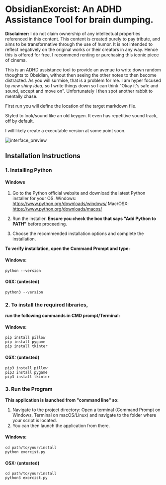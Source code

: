 # ObsidianExorcist: An ADHD Assistance Tool for brain dumping.

**Disclaimer:**
I do not claim ownership of any intellectual properties referenced in this content. This content is created purely to pay tribute, and aims to be transformative through the use of humor. It is not intended to reflect negatively on the original works or their creators in any way. Hence this is offered for free.
I recommend renting or purchasing this iconic piece of cinema.

This is an ADHD assistance tool to provide an avenue to write down random thoughts to Obsidian, without then seeing the other notes to then become distracted. 
As you will surmise, that is a problem for me. I am hyper focused by *new shiny idea*, so I write things down so I can think "Okay it's safe and sound, accept and move on".
Unfortunately I then spot another rabbit to mentally chase.

First run you will define the location of the target markdown file.

Styled to look/sound like an old keygen. It even has repetitive sound track, off by default.

I will likely create a executable version at some point soon.

![interface_preview](https://github.com/user-attachments/assets/56af72bc-79f3-446d-ac33-21758c5e14cf)

## Installation Instructions

### 1. Installing Python

#### Windows
1. Go to the Python official website and download the latest Python installer for your OS.
  Windows: https://www.python.org/downloads/windows/
  Mac/OSX: https://www.python.org/downloads/macos/

2. Run the installer. **Ensure you check the box that says "Add Python to PATH"** before proceeding.
3. Choose the recommended installation options and complete the installation.

**To verify installation, open the Command Prompt and type:**

#### Windows:
```
python --version
```
#### OSX: (untested)
```
python3 --version
```

### 2. To install the required libraries, 
**run the following commands in CMD prompt/Terminal:**

#### Windows:
```
pip install pillow
pip install pygame
pip install tkinter
```
#### OSX: (untested)
```
pip3 install pillow
pip3 install pygame
pip3 install tkinter
```

### 3. Run the Program

**This application is launched from "command line" so:**
1) Navigate to the project directory: Open a terminal (Command Prompt on Windows, Terminal on macOS/Linux) and navigate to the folder where your script is located. 
2) You can then launch the application from there.

#### Windows:
```
cd path/to/your/install
python exorcist.py
```
#### OSX: (untested)
```
cd path/to/your/install
python3 exorcist.py
```
